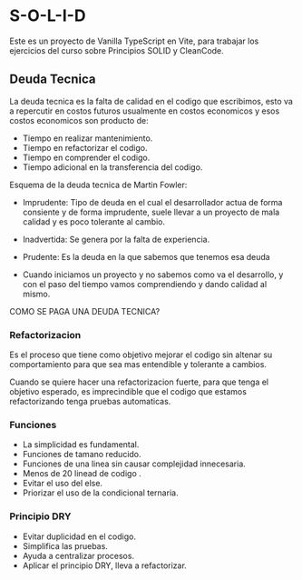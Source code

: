 # S-O-L-I-D

Este es un proyecto de Vanilla TypeScript en Vite, para trabajar los ejercicios del curso sobre Principios SOLID y CleanCode.

## Deuda Tecnica 

La deuda tecnica es la falta de calidad en el codigo que escribimos, esto va a repercutir en costos futuros usualmente en costos economicos y esos costos economicos son producto de:

- Tiempo en realizar mantenimiento.
- Tiempo en refactorizar el codigo.
- Tiempo en comprender el codigo.
- Tiempo adicional en la transferencia del codigo.

Esquema de la deuda tecnica de Martin Fowler:

- Imprudente: Tipo de deuda en el cual el desarrollador actua de forma consiente y de forma imprudente, suele llevar a un proyecto de mala calidad y es poco tolerante al cambio.

- Inadvertida: Se genera por la falta de experiencia.

- Prudente: Es la deuda en la que sabemos que tenemos esa deuda

- Cuando iniciamos un proyecto y no sabemos como va el desarrollo, y con el paso del tiempo vamos comprendiendo y dando calidad al mismo.

COMO SE PAGA UNA DEUDA TECNICA?

### Refactorizacion 

Es el proceso que tiene como objetivo mejorar el codigo sin altenar su comportamiento para que sea mas entendible y tolerante a cambios.

Cuando se quiere hacer una refactorizacion fuerte, para que tenga el objetivo esperado, es imprecindible que el codigo que estamos refactorizando tenga pruebas automaticas.

### Funciones 

- La simplicidad es fundamental.
- Funciones de tamano reducido.
- Funciones de una linea sin causar complejidad innecesaria.
- Menos de 20 linead de codigo .
- Evitar el uso del else.
- Priorizar el uso de la condicional ternaria.

### Principio DRY

- Evitar duplicidad en el codigo.
- Simplifica las pruebas.
- Ayuda a centralizar procesos.
- Aplicar el principio DRY, lleva a refactorizar.
